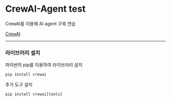 # CrewAI-Agent test
CrewAI를 이용해 AI agent 구축 연습

[CrewAI](https://www.crewai.com/)

---
### 라이브러리 설치 
파이썬의 pip를 이용하여 라이브러리 설치

```commandline
pip install crewai
```

추가 도구 설치
```commandline
pip install crewai[tools]
```

